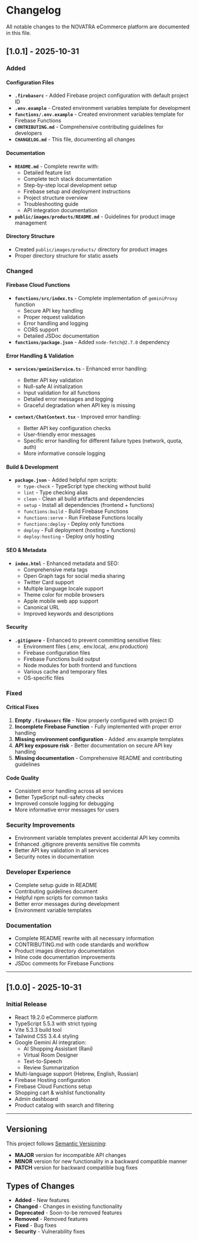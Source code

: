 # Changelog

All notable changes to the NOVATRA eCommerce platform are documented in this file.

## [1.0.1] - 2025-10-31

### Added

#### Configuration Files
- **`.firebaserc`** - Added Firebase project configuration with default project ID
- **`.env.example`** - Created environment variables template for development
- **`functions/.env.example`** - Created environment variables template for Firebase Functions
- **`CONTRIBUTING.md`** - Comprehensive contributing guidelines for developers
- **`CHANGELOG.md`** - This file, documenting all changes

#### Documentation
- **`README.md`** - Complete rewrite with:
  - Detailed feature list
  - Complete tech stack documentation
  - Step-by-step local development setup
  - Firebase setup and deployment instructions
  - Project structure overview
  - Troubleshooting guide
  - API integration documentation
- **`public/images/products/README.md`** - Guidelines for product image management

#### Directory Structure
- Created `public/images/products/` directory for product images
- Proper directory structure for static assets

### Changed

#### Firebase Cloud Functions
- **`functions/src/index.ts`** - Complete implementation of `geminiProxy` function
  - Secure API key handling
  - Proper request validation
  - Error handling and logging
  - CORS support
  - Detailed JSDoc documentation
- **`functions/package.json`** - Added `node-fetch@2.7.0` dependency

#### Error Handling & Validation
- **`services/geminiService.ts`** - Enhanced error handling:
  - Better API key validation
  - Null-safe AI initialization
  - Input validation for all functions
  - Detailed error messages and logging
  - Graceful degradation when API key is missing

- **`context/ChatContext.tsx`** - Improved error handling:
  - Better API key configuration checks
  - User-friendly error messages
  - Specific error handling for different failure types (network, quota, auth)
  - More informative console logging

#### Build & Development
- **`package.json`** - Added helpful npm scripts:
  - `type-check` - TypeScript type checking without build
  - `lint` - Type checking alias
  - `clean` - Clean all build artifacts and dependencies
  - `setup` - Install all dependencies (frontend + functions)
  - `functions:build` - Build Firebase Functions
  - `functions:serve` - Run Firebase Functions locally
  - `functions:deploy` - Deploy only functions
  - `deploy` - Full deployment (hosting + functions)
  - `deploy:hosting` - Deploy only hosting

#### SEO & Metadata
- **`index.html`** - Enhanced metadata and SEO:
  - Comprehensive meta tags
  - Open Graph tags for social media sharing
  - Twitter Card support
  - Multiple language locale support
  - Theme color for mobile browsers
  - Apple mobile web app support
  - Canonical URL
  - Improved keywords and descriptions

#### Security
- **`.gitignore`** - Enhanced to prevent committing sensitive files:
  - Environment files (.env, .env.local, .env.production)
  - Firebase configuration files
  - Firebase Functions build output
  - Node modules for both frontend and functions
  - Various cache and temporary files
  - OS-specific files

### Fixed

#### Critical Fixes
1. **Empty `.firebaserc` file** - Now properly configured with project ID
2. **Incomplete Firebase Function** - Fully implemented with proper error handling
3. **Missing environment configuration** - Added .env.example templates
4. **API key exposure risk** - Better documentation on secure API key handling
5. **Missing documentation** - Comprehensive README and contributing guidelines

#### Code Quality
- Consistent error handling across all services
- Better TypeScript null-safety checks
- Improved console logging for debugging
- More informative error messages for users

### Security Improvements

- Environment variable templates prevent accidental API key commits
- Enhanced .gitignore prevents sensitive file commits
- Better API key validation in all services
- Security notes in documentation

### Developer Experience

- Complete setup guide in README
- Contributing guidelines document
- Helpful npm scripts for common tasks
- Better error messages during development
- Environment variable templates

### Documentation

- Complete README rewrite with all necessary information
- CONTRIBUTING.md with code standards and workflow
- Product images directory documentation
- Inline code documentation improvements
- JSDoc comments for Firebase Functions

---

## [1.0.0] - 2025-10-31

### Initial Release

- React 19.2.0 eCommerce platform
- TypeScript 5.5.3 with strict typing
- Vite 5.3.3 build tool
- Tailwind CSS 3.4.4 styling
- Google Gemini AI integration:
  - AI Shopping Assistant (Rani)
  - Virtual Room Designer
  - Text-to-Speech
  - Review Summarization
- Multi-language support (Hebrew, English, Russian)
- Firebase Hosting configuration
- Firebase Cloud Functions setup
- Shopping cart & wishlist functionality
- Admin dashboard
- Product catalog with search and filtering

---

## Versioning

This project follows [Semantic Versioning](https://semver.org/):
- **MAJOR** version for incompatible API changes
- **MINOR** version for new functionality in a backward compatible manner
- **PATCH** version for backward compatible bug fixes

## Types of Changes

- **Added** - New features
- **Changed** - Changes in existing functionality
- **Deprecated** - Soon-to-be removed features
- **Removed** - Removed features
- **Fixed** - Bug fixes
- **Security** - Vulnerability fixes
